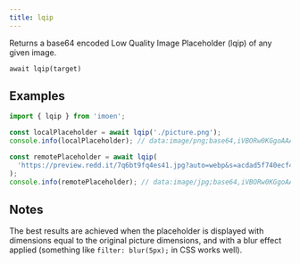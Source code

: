 ```yaml
---
title: lqip
---
```


<div class="lead">
  Returns a base64 encoded Low Quality Image Placeholder (lqip) of any given
  image.
</div>

`await lqip(target)`

## Examples

```js
import { lqip } from 'imoen';

const localPlaceholder = await lqip('./picture.png');
console.info(localPlaceholder); // data:image/png;base64,iVBORw0KGgoAAAANSUhEUgAAAAgAAAAFCAYAAAB4k...

const remotePlaceholder = await lqip(
  'https://preview.redd.it/7q6bt9fq4es41.jpg?auto=webp&s=acdad5f740ecf45a262eca2b5d41fe96760bd90f'
);
console.info(remotePlaceholder); // data:image/jpg;base64,iVBORw0KGgoAAAANSUhEUgAAAAgAAAAFCAYAAAB4k...
```

## Notes

The best results are achieved when the placeholder is displayed with dimensions
equal to the original picture dimensions, and with a blur effect applied
(something like `filter: blur(5px);` in CSS works well).
